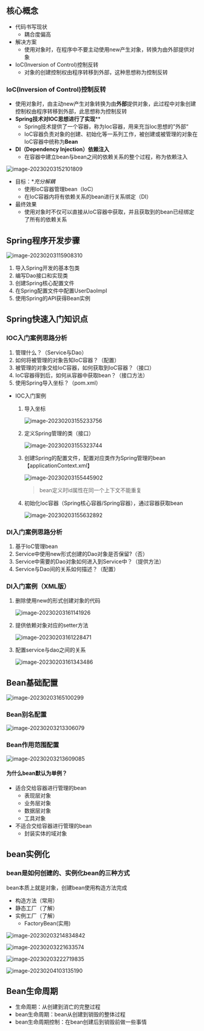 ## 核心概念

+ 代码书写现状
  + 耦合度偏高
+ 解决方案
  + 使用对象时，在程序中不要主动使用new产生对象，转换为由外部提供对象
+ IoC(Inversion of Control)控制反转
  + 对象的创建控制权由程序转移到外部，这种思想称为控制反转

### IoC(Inversion of Control)控制反转

+ 使用对象时，由主动new产生对象转换为由**外部**提供对象，此过程中对象创建控制权由程序转移到外部，此思想称为控制反转
+ **Spring技术对IOC思想进行了实现****
  + Spring技术提供了一个容器，称为Ioc容器，用来充当Ioc思想的”外部“
  + IoC容器负责对象的创建、初始化等一系列工作，被创建或被管理的对象在IoC容器中统称为**Bean**
+ **DI（Dependency Injection）依赖注入**
  + 在容器中建立bean与bean之间的依赖关系的整个过程，称为依赖注入

![image-20230203152101809](../img/image-20230203152101809.png)

+ 目标：**充分解耦*
  + 使用IoC容器管理bean（IoC）
  + 在IoC容器内将有依赖关系的bean进行关系绑定（DI）
+ 最终效果
  + 使用对象时不仅可以直接从IoC容器中获取，并且获取到的bean已经绑定了所有的依赖关系



## Spring程序开发步骤

![image-20230203115908310](../img/image-20230203115908310.png)

1. 导入Spring开发的基本包类
2. 编写Dao接口和实现类
3. 创建Spring核心配置文件
4. 在Spring配置文件中配置UserDaoImpI
5. 使用Spring的API获得Bean实例



## Spring快速入门知识点

### IOC入门案例思路分析

1. 管理什么？（Service与Dao）
2. 如何将被管理的对象告知IoC容器？（配置）
3. 被管理的对象交给IoC容器，如何获取到IoC容器？（接口）
4. IoC容器得到后，如何从容器中获取bean？（接口方法）
5. 使用Spring导入坐标？（pom.xml）

+ IOC入门案例

  1. 导入坐标

     ![image-20230203155233756](../img/image-20230203155233756.png)

  2. 定义Spring管理的类（接口）

     ![image-20230203155323744](../img/image-20230203155323744.png)

  3. 创建Spring的配置文件，配置对应类作为Spring管理的bean【applicationContext.xml】

     ![image-20230203155445902](../img/image-20230203155445902.png)

     > bean定义时id属性在同一个上下文不能重复

  4. 初始化Ioc容器（Spring核心容器/Spring容器），通过容器获取bean

     ![image-20230203155632892](../img/image-20230203155632892.png)

### DI入门案例思路分析

1. 基于IoC管理bean 
2. Service中使用new形式创建的Dao对象是否保留?（否）
3. Service中需要的Dao对象如何进入到Service中？（提供方法）
4. Service与Dao间的关系如何描述？（配置）

### DI入门案例（XML版）

1. 删除使用new的形式创建对象的代码

   ![image-20230203161141926](../img/image-20230203161141926.png)

2. 提供依赖对象对应的setter方法

   ![image-20230203161228471](../img/image-20230203161228471.png)

3. 配置service与dao之间的关系

   ![image-20230203161343486](../img/image-20230203161343486.png)

## Bean基础配置

![image-20230203165100299](../img/image-20230203165100299.png)

### Bean别名配置

![image-20230203213306079](../../ssm/img/image-20230203213306079.png)

### Bean作用范围配置

![image-20230203213609085](../../ssm/img/image-20230203213609085.png)

#### 为什么bean默认为单例？

+ 适合交给容器进行管理的bean
  + 表现层对象
  + 业务层对象
  + 数据层对象
  + 工具对象
+ 不适合交给容器进行管理的bean
  + 封装实体的域对象



## bean实例化

### bean是如何创建的、实例化bean的三种方式

bean本质上就是对象，创建bean使用构造方法完成

+ 构造方法（常用）
+ 静态工厂（了解）
+ 实例工厂（了解）
  + FactoryBean(实用)

![image-20230203214834842](../../ssm/img/image-20230203214834842.png)

![image-20230203221633574](../../ssm/img/image-20230203221633574.png)

![image-20230203222719835](../../ssm/img/image-20230203222719835.png)

![image-20230204103135190](../../ssm/img/image-20230204103135190.png)

## Bean生命周期

+ 生命周期：从创建到消亡的完整过程
+ bean生命周期：bean从创建到销毁的整体过程
+ bean生命周期控制：在bean创建后到销毁前做一些事情













